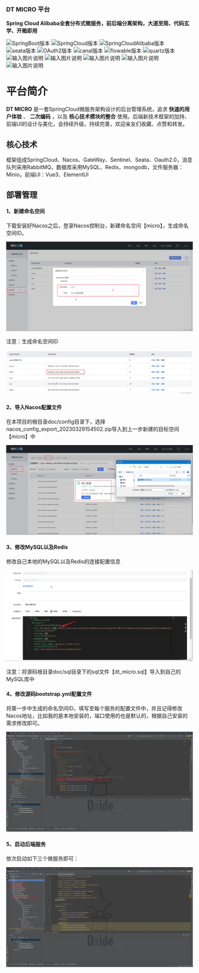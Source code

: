 
                                 
### DT MICRO 平台

 **Spring Cloud Alibaba全套分布式微服务，前后端分离架构，大道至简、代码玄学、开箱即用**  <br>

![SpringBoot版本](https://img.shields.io/badge/spring--boot-2.3.2-brightgreen.svg "SpringBoot版本") 
![SpringCloud版本](https://img.shields.io/badge/spring-cloud--Hoxton.SR9-brightgreen.svg "SpringCloud版本]")
![SpringCloudAlibaba版本](https://img.shields.io/badge/spring-cloud--alibaba--2.2.6-brightgreen.svg "SpringCloudAlibaba版本")
![seata版本](https://img.shields.io/badge/seata-1.4.2-brightgreen.svg "seata版本")
![OAuth2版本](https://img.shields.io/badge/oauth2-2.2.5-brightgreen.svg "OAuth2版本")
![canal版本](https://img.shields.io/badge/canal-1.1.4-brightgreen.svg "canal版本")
![flowable版本](https://img.shields.io/badge/flowable-6.7.1-brightgreen.svg "flowable版本")
![quartz版本](https://img.shields.io/badge/quartz-2.3.5-brightgreen.svg "quartz版本")
![输入图片说明](https://img.shields.io/badge/MySQL-8.0.81-brightgreen "在这里输入图片标题") 
![输入图片说明](https://img.shields.io/badge/redis-6.0.6-brightgreen "在这里输入图片标题")
![输入图片说明](https://img.shields.io/badge/mybatisplus-3.4.6-brightgreen "在这里输入图片标题")
![输入图片说明](https://img.shields.io/badge/easyexcel-2.2.0beta2-brightgreen "在这里输入图片标题")
![输入图片说明](https://img.shields.io/badge/Vue-3.5.0-brightgreen "在这里输入图片标题")  
 

# 平台简介

 **DT MICRO**  是一套SpringCloud微服务架构设计的后台管理系统，追求 **快速的用户体验** 、 **二次编码** ，以及 **核心技术模块的整合** 使用。后端新技术框架的加持、前端UI的设计与美化，会持续升级，持续完善，欢迎亲友们收藏、点赞和转发。

## 核心技术

框架组成SpringCloud、Nacos、GateWay、Sentinel、Seata、Oauth2.0，消息队列采用RabbitMQ，数据库采用MySQL、Redis，mongodb，文件服务器：Minio，前端UI：Vue3、ElementUI

## 部署管理
#### 1、新建命名空间
下载安装好Nacos之后，登录Nacos控制台，新建命名空间【micro】，生成命名空间ID。

![输入图片说明](doc/images/1.png)

注意：生成命名空间ID

![输入图片说明](doc/images/2.png)

#### 2、导入Nacos配置文件
在本项目的根目录doc/config目录下，选择nacos_config_export_20230329154502.zip导入到上一步新建的目标空间【micro】中

![输入图片说明](doc/images/3.png)

#### 3、修改MySQL以及Redis
修改自己本地的MySQL以及Redis的连接配置信息

![输入图片说明](doc/images/4.png)

注意：将源码根目录doc/sql目录下的sql文件【dt_micro.sql】导入到自己的MySQL库中
#### 4、修改源码bootstrap.yml配置文件
将第一步中生成的命名空间ID，填写至每个服务的配置文件中，并且记得修改Nacos地址，比如我的是本地安装的，端口使用的也是默认的，根据自己安装的需求修改即可。

![输入图片说明](doc/images/5.png)

#### 5、启动后端服务
依次启动如下三个微服务即可：

![输入图片说明](doc/images/6.png)

